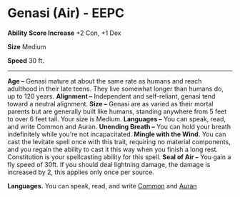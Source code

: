 Genasi (Air) - EEPC
===================

**Ability Score Increase** +2 Con, +1 Dex

**Size** Medium

**Speed** 30 ft.

* * *

**Age –** Genasi mature at about the same rate as humans and reach adulthood in their late teens. They live somewhat longer than humans do, up to 120 years.  **Alignment –** Independent and self-reliant, genasi tend toward a neutral alignment.  **Size –** Genasi are as varied as their mortal parents but are generally built like humans, standing anywhere from 5 feet to over 6 feet tall. Your size is Medium.  **Languages –** You can speak, read, and write Common and Auran.  **Unending Breath –** You can hold your breath indefinitely while you're not incapacitated.  **Mingle with the Wind.** You can cast the levitate spell once with this trait, requiring no material components, and you regain the ability to cast it this way when you finish a long rest. Constitution is your spellcasting ability for this spell.  **Seal of Air –** You gain a fly speed of 30ft. If you should deal lightning damage, the damage is increased by 2, this applies only once per source.

**Languages.** You can speak, read, and write [Common](/w/Ecaros-xohoo/a/common-article) and [Auran](/w/Ecaros-xohoo/a/auran-article)
